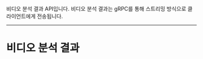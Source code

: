 비디오 분석 결과 API입니다. 비디오 분석 결과는 gRPC를 통해 스트리밍 방식으로 클라이언트에게 전송됩니다.

------------------------
# 비디오 분석 결과

